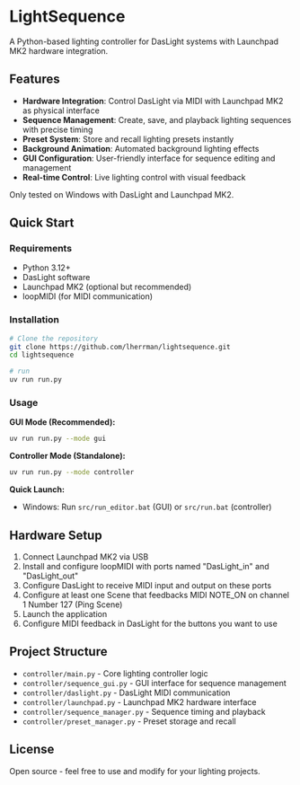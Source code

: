 # LightSequence

A Python-based lighting controller for DasLight systems with Launchpad MK2 hardware integration.

## Features

- **Hardware Integration**: Control DasLight via MIDI with Launchpad MK2 as physical interface
- **Sequence Management**: Create, save, and playback lighting sequences with precise timing
- **Preset System**: Store and recall lighting presets instantly
- **Background Animation**: Automated background lighting effects
- **GUI Configuration**: User-friendly interface for sequence editing and management
- **Real-time Control**: Live lighting control with visual feedback

Only tested on Windows with DasLight and Launchpad MK2.

## Quick Start

### Requirements
- Python 3.12+
- DasLight software
- Launchpad MK2 (optional but recommended)
- loopMIDI (for MIDI communication)

### Installation

```bash
# Clone the repository
git clone https://github.com/lherrman/lightsequence.git
cd lightsequence

# run
uv run run.py
```

### Usage

**GUI Mode (Recommended):**
```bash
uv run run.py --mode gui
```

**Controller Mode (Standalone):**
```bash
uv run run.py --mode controller
```

**Quick Launch:**
- Windows: Run `src/run_editor.bat` (GUI) or `src/run.bat` (controller)

## Hardware Setup

1. Connect Launchpad MK2 via USB
2. Install and configure loopMIDI with ports named "DasLight_in" and "DasLight_out"
3. Configure DasLight to receive MIDI input and output on these ports
4. Configure at least one Scene that feedbacks MIDI NOTE_ON on channel 1 Number 127 (Ping Scene)
5. Launch the application
6. Configure MIDI feedback in DasLight for the buttons you want to use

## Project Structure

- `controller/main.py` - Core lighting controller logic
- `controller/sequence_gui.py` - GUI interface for sequence management
- `controller/daslight.py` - DasLight MIDI communication
- `controller/launchpad.py` - Launchpad MK2 hardware interface
- `controller/sequence_manager.py` - Sequence timing and playback
- `controller/preset_manager.py` - Preset storage and recall

## License

Open source - feel free to use and modify for your lighting projects.